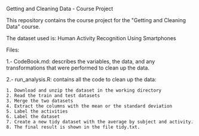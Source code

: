 Getting and Cleaning Data - Course Project

This repository contains the course project for the "Getting and Cleaning Data" course. 

The dataset used is: Human Activity Recognition Using Smartphones

Files:

1.- CodeBook.md: describes the variables, the data, and any transformations that were performed to clean up the data.

2.- run_analysis.R: contains all the code to clean up the data:

	1. Download and unzip the dataset in the working directory
	2. Read the train and test datasets
	3. Merge the two datasets
	4. Extract the columns with the mean or the standard deviation
	5. Label the activities
	6. Label the dataset
	7. Create a new tidy dataset with the average by subject and activity.
	8. The final result is shown in the file tidy.txt.


